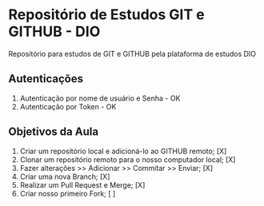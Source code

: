 # Repositório de Estudos GIT e GITHUB - DIO
Repositório para estudos de GIT e GITHUB pela plataforma de estudos DIO

## Autenticações
  1. Autenticação por nome de usuário e Senha - OK
  2. Autenticação por Token - OK

## Objetivos da Aula
  1. Criar um repositório local e adicioná-lo ao GITHUB remoto; [X]
  2. Clonar um repositório remoto para o nosso computador local; [X]
  3. Fazer alterações >> Adicionar >> Commitar >> Enviar; [X]
  4. Criar uma nova Branch; [X]
  5. Realizar um Pull Request e Merge; [X]
  6. Criar nosso primeiro Fork; [ ]
